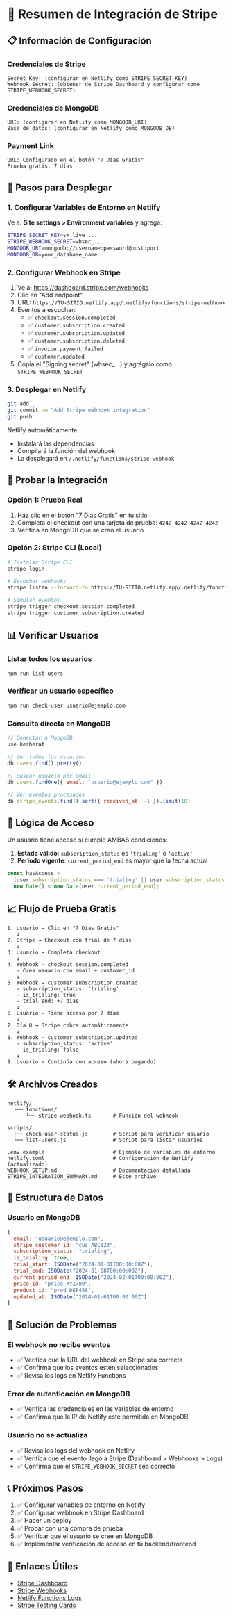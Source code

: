 # 🎯 Resumen de Integración de Stripe

## 📋 Información de Configuración

### Credenciales de Stripe
```
Secret Key: (configurar en Netlify como STRIPE_SECRET_KEY)
Webhook Secret: (obtener de Stripe Dashboard y configurar como STRIPE_WEBHOOK_SECRET)
```

### Credenciales de MongoDB
```
URI: (configurar en Netlify como MONGODB_URI)
Base de datos: (configurar en Netlify como MONGODB_DB)
```

### Payment Link
```
URL: Configurado en el botón "7 Días Gratis"
Prueba gratis: 7 días
```

## 🚀 Pasos para Desplegar

### 1. Configurar Variables de Entorno en Netlify

Ve a: **Site settings > Environment variables** y agrega:

```bash
STRIPE_SECRET_KEY=sk_live_...
STRIPE_WEBHOOK_SECRET=whsec_...
MONGODB_URI=mongodb://username:password@host:port
MONGODB_DB=your_database_name
```

### 2. Configurar Webhook en Stripe

1. Ve a: https://dashboard.stripe.com/webhooks
2. Clic en "Add endpoint"
3. URL: `https://TU-SITIO.netlify.app/.netlify/functions/stripe-webhook`
4. Eventos a escuchar:
   - ✅ `checkout.session.completed`
   - ✅ `customer.subscription.created`
   - ✅ `customer.subscription.updated`
   - ✅ `customer.subscription.deleted`
   - ✅ `invoice.payment_failed`
   - ✅ `customer.updated`
5. Copia el "Signing secret" (whsec_...) y agrégalo como `STRIPE_WEBHOOK_SECRET`

### 3. Desplegar en Netlify

```bash
git add .
git commit -m "Add Stripe webhook integration"
git push
```

Netlify automáticamente:
- Instalará las dependencias
- Compilará la función del webhook
- La desplegará en `/.netlify/functions/stripe-webhook`

## 🧪 Probar la Integración

### Opción 1: Prueba Real
1. Haz clic en el botón "7 Días Gratis" en tu sitio
2. Completa el checkout con una tarjeta de prueba: `4242 4242 4242 4242`
3. Verifica en MongoDB que se creó el usuario

### Opción 2: Stripe CLI (Local)
```bash
# Instalar Stripe CLI
stripe login

# Escuchar webhooks
stripe listen --forward-to https://TU-SITIO.netlify.app/.netlify/functions/stripe-webhook

# Simular eventos
stripe trigger checkout.session.completed
stripe trigger customer.subscription.created
```

## 📊 Verificar Usuarios

### Listar todos los usuarios
```bash
npm run list-users
```

### Verificar un usuario específico
```bash
npm run check-user usuario@ejemplo.com
```

### Consulta directa en MongoDB
```javascript
// Conectar a MongoDB
use kesherat

// Ver todos los usuarios
db.users.find().pretty()

// Buscar usuario por email
db.users.findOne({ email: "usuario@ejemplo.com" })

// Ver eventos procesados
db.stripe_events.find().sort({ received_at: -1 }).limit(10)
```

## 🔐 Lógica de Acceso

Un usuario tiene acceso si cumple AMBAS condiciones:

1. **Estado válido**: `subscription_status` es `'trialing'` o `'active'`
2. **Periodo vigente**: `current_period_end` es mayor que la fecha actual

```javascript
const hasAccess = 
  (user.subscription_status === 'trialing' || user.subscription_status === 'active') &&
  new Date() < new Date(user.current_period_end);
```

## 📈 Flujo de Prueba Gratis

```
1. Usuario → Clic en "7 Días Gratis"
   ↓
2. Stripe → Checkout con trial de 7 días
   ↓
3. Usuario → Completa checkout
   ↓
4. Webhook → checkout.session.completed
   - Crea usuario con email + customer_id
   ↓
5. Webhook → customer.subscription.created
   - subscription_status: 'trialing'
   - is_trialing: true
   - trial_end: +7 días
   ↓
6. Usuario → Tiene acceso por 7 días
   ↓
7. Día 8 → Stripe cobra automáticamente
   ↓
8. Webhook → customer.subscription.updated
   - subscription_status: 'active'
   - is_trialing: false
   ↓
9. Usuario → Continúa con acceso (ahora pagando)
```

## 🛠️ Archivos Creados

```
netlify/
  └── functions/
      └── stripe-webhook.ts       # Función del webhook

scripts/
  ├── check-user-status.js        # Script para verificar usuario
  └── list-users.js               # Script para listar usuarios

.env.example                      # Ejemplo de variables de entorno
netlify.toml                      # Configuración de Netlify (actualizado)
WEBHOOK_SETUP.md                  # Documentación detallada
STRIPE_INTEGRATION_SUMMARY.md     # Este archivo
```

## 📝 Estructura de Datos

### Usuario en MongoDB
```javascript
{
  email: "usuario@ejemplo.com",
  stripe_customer_id: "cus_ABC123",
  subscription_status: "trialing",
  is_trialing: true,
  trial_start: ISODate("2024-01-01T00:00:00Z"),
  trial_end: ISODate("2024-01-08T00:00:00Z"),
  current_period_end: ISODate("2024-02-01T00:00:00Z"),
  price_id: "price_XYZ789",
  product_id: "prod_DEF456",
  updated_at: ISODate("2024-01-01T00:00:00Z")
}
```

## 🚨 Solución de Problemas

### El webhook no recibe eventos
- ✅ Verifica que la URL del webhook en Stripe sea correcta
- ✅ Confirma que los eventos estén seleccionados
- ✅ Revisa los logs en Netlify Functions

### Error de autenticación en MongoDB
- ✅ Verifica las credenciales en las variables de entorno
- ✅ Confirma que la IP de Netlify esté permitida en MongoDB

### Usuario no se actualiza
- ✅ Revisa los logs del webhook en Netlify
- ✅ Verifica que el evento llegó a Stripe (Dashboard > Webhooks > Logs)
- ✅ Confirma que el `STRIPE_WEBHOOK_SECRET` sea correcto

## 📞 Próximos Pasos

1. ✅ Configurar variables de entorno en Netlify
2. ✅ Configurar webhook en Stripe Dashboard
3. ✅ Hacer un deploy
4. ✅ Probar con una compra de prueba
5. ✅ Verificar que el usuario se cree en MongoDB
6. ✅ Implementar verificación de acceso en tu backend/frontend

## 🔗 Enlaces Útiles

- [Stripe Dashboard](https://dashboard.stripe.com)
- [Stripe Webhooks](https://dashboard.stripe.com/webhooks)
- [Netlify Functions Logs](https://app.netlify.com)
- [Stripe Testing Cards](https://stripe.com/docs/testing#cards)

